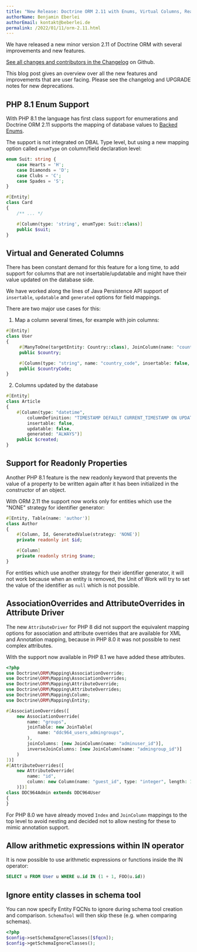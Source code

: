 ```yaml
---
title: "New Release: Doctrine ORM 2.11 with Enums, Virtual Columns, Read-Only Properties, Nested Attributes and more"
authorName: Benjamin Eberlei
authorEmail: kontakt@beberlei.de
permalink: /2022/01/11/orm-2.11.html
---
```


We have released a new minor version 2.11 of Doctrine ORM with several improvements
and new features.

[See all changes and contributors in the
Changelog](https://github.com/doctrine/orm/releases/tag/2.11.0) on Github.

This blog post gives an overview over all the new features and improvements
that are user facing. Please see the changelog and UPGRADE notes for new
deprecations.

## PHP 8.1 Enum Support

With PHP 8.1 the language has first class support for enumerations and Doctrine
ORM 2.11 supports the mapping of database values to [Backed
Enums](https://www.php.net/manual/en/language.enumerations.backed.php).

The support is not integrated on DBAL Type level, but using a new mapping option
called `enumType` on column/field declaration level:

```php
enum Suit: string {
    case Hearts = 'H';
    case Diamonds = 'D';
    case Clubs = 'C';
    case Spades = 'S';
}

#[Entity]
class Card
{
    /** ... */

    #[Column(type: 'string', enumType: Suit::class)]
    public $suit;
}
```

## Virtual and Generated Columns

There has been constant demand for this feature for a long time, to add support
for columns that are not insertable/updatable and might have their value
updated on the database side.

We have worked along the lines of Java Persistence API support of `insertable`,
`updatable` and `generated` options for field mappings.

There are two major use cases for this:

1. Map a column several times, for example with join columns:

```php
#[Entity]
class User
{
     #[ManyToOne(targetEntity: Country::class), JoinColumn(name: "country_code", referencedColumnName: "country_code")]
     public $country;

     #[Column(type: "string", name: "country_code", insertable: false, updatable: false)]
     public $countryCode;
}
```

2. Columns updated by the database

```php
#[Entity]
class Article
{
    #[Column(type: "datetime",
        columnDefinition: "TIMESTAMP DEFAULT CURRENT_TIMESTAMP ON UPDATE CURRENT_TIMESTAMP",
        insertable: false,
        updatable: false,
        generated: "ALWAYS")]
    public $created;
}
```

## Support for Readonly Properties

Another PHP 8.1 feature is the new readonly keyword that prevents the value of
a property to be written again after it has been initialized in the constructor
of an object.

With ORM 2.11 the support now works only for entities which use the "NONE"
strategy for identifier generator:

```php
#[Entity, Table(name: 'author')]
class Author
{
    #[Column, Id, GeneratedValue(strategy: 'NONE')]
    private readonly int $id;

    #[Column]
    private readonly string $name;
}
```

For entities which use another strategy for their identifier generator,
it will not work because when an entity is removed, the Unit of Work
will try to set the value of the identifier as `null` which is not possible.

## AssociationOverrides and AttributeOverrides in Attribute Driver

The new `AttributeDriver` for PHP 8 did not support the equivalent mapping
options for association and attribute overrides that are available for XML and
Annotation mapping, because in PHP 8.0 it was not possible to nest complex
attributes. 

With the support now available in PHP 8.1 we have added these attributes.

```php
<?php
use Doctrine\ORM\Mapping\AssociationOverride;
use Doctrine\ORM\Mapping\AssociationOverrides;
use Doctrine\ORM\Mapping\AttributeOverride;
use Doctrine\ORM\Mapping\AttributeOverrides;
use Doctrine\ORM\Mapping\Column;
use Doctrine\ORM\Mapping\Entity;

#[AssociationOverrides([
    new AssociationOverride(
        name: "groups",
        joinTable: new JoinTable(
            name: "ddc964_users_admingroups",
        ),
        joinColumns: [new JoinColumn(name: "adminuser_id")],
        inverseJoinColumns: [new JoinColumn(name: "admingroup_id")]
    )
])]
#[AttributeOverrides([
    new AttributeOverride(
        name: "id",
        column: new Column(name: "guest_id", type: "integer", length: 140)
    )])]
class DDC964Admin extends DDC964User
{
}
```

For PHP 8.0 we have already moved `Index` and `JoinColumn` mappings to the top
level to avoid nesting and decided not to allow nesting for these to mimic
annotation support.

## Allow arithmetic expressions within IN operator

It is now possible to use arithmetic expressions or functions inside the IN operator:

```sql
SELECT u FROM User u WHERE u.id IN (1 + 1, FOO(u.id))
```

## Ignore entity classes in schema tool

You can now specify Entity FQCNs to ignore during schema tool creation and comparison.
`SchemaTool` will then skip these (e.g. when comparing schemas).

```php
<?php
$config->setSchemaIgnoreClasses([$fqcn]);
$config->getSchemaIgnoreClasses();
```
